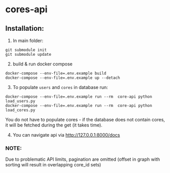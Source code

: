 # cores-api

## Installation:
1. In main folder:
``` console
git submodule init
git submodule update
```
2. build & run docker compose
``` console
docker-compose --env-file=.env.example build
docker-compose --env-file=.env.example up --detach 
```
3. To populate `users` and `cores` in database run:
``` console
docker-compose --env-file=.env.example run --rm  core-api python load_users.py
docker-compose --env-file=.env.example run --rm  core-api python load_cores.py
```
You do not have to populate cores - if the database does not contain cores, it will be fetched during the get (it takes time). 

4. You can navigate api via http://127.0.0.1:8000/docs

### NOTE:
Due to problematic API limits, pagination are omitted (offset in graph with sorting will result in overlapping core_id sets) 
